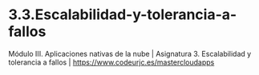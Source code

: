 # 3.3.Escalabilidad-y-tolerancia-a-fallos
Módulo III. Aplicaciones nativas de la nube | Asignatura 3. Escalabilidad y tolerancia a fallos | https://www.codeurjc.es/mastercloudapps
